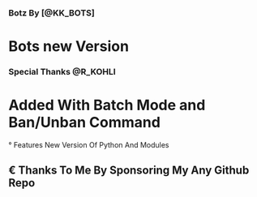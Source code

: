 ### Botz By [@KK_BOTS]

# Bots new Version

### Special Thanks @R_KOHLI

# Added With Batch Mode and Ban/Unban Command
° Features New Version Of Python And Modules

## € Thanks To Me By Sponsoring My Any Github Repo 
 
